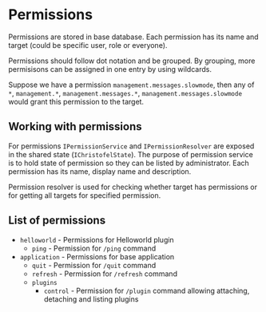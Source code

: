 # Permissions

Permissions are stored in base database. Each permission
has its name and target (could be specific user, role or everyone).

Permissions should follow dot notation and be grouped. By grouping,
more permisisons can be assigned in one entry by using wildcards.

Suppose we have a permission `management.messages.slowmode`, then any of
`*`, `management.*`, `management.messages.*`, `management.messages.slowmode`
would grant this permission to the target.

## Working with permissions
For permissions `IPermissionService` and `IPermissionResolver` are exposed
in the shared state (`IChristofelState`). The purpose of permission service
is to hold state of permission so they can be listed by administrator.
Each permission has its name, display name and description.

Permission resolver is used for checking whether target has permissions
or for getting all targets for specified permission.

## List of permissions
- `helloworld` - Permissions for Helloworld plugin
  - `ping` - Permission for `/ping` command
- `application` - Permissions for base application
  - `quit` - Permission for `/quit` command
  - `refresh` - Permission for `/refresh` command
  - `plugins`
    - `control` - Permission for `/plugin` command allowing attaching, detaching and listing plugins
